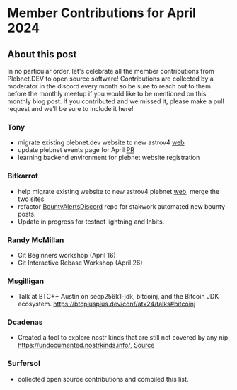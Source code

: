 # Member Contributions for April 2024

## About this post

In no particular order, let's celebrate all the member contributions from Plebnet.DEV 
to open source software! Contributions are collected by a moderator in the discord every 
month so be sure to reach out to them before the monthly meetup if you would like to be 
mentioned on this monthly blog post. If you contributed and we missed it, please make a
pull request and we'll be sure to include it here!

### Tony 
- migrate existing plebnet.dev website to new astrov4 [web](https://github.com/plebnet-dev/web)
- update plebnet events page for April [PR](https://github.com/plebnet-dev/website/pull/123)
- learning backend environment for plebnet website registration

### Bitkarrot
- help migrate existing website to new astrov4 plebnet [web](https://github.com/plebnet-dev/web), merge the two sites
- refactor [BountyAlertsDiscord](https://github.com/plebnet-dev/BountyAlertsDiscord) repo for stakwork automated new bounty posts.
- Update in progress for testnet lightning and lnbits. 

### Randy McMillan
- Git Beginners workshop (April 16)
- Git Interactive Rebase Workshop (April 26)

### Msgilligan
- Talk at BTC++ Austin on secp256k1-jdk, bitcoinj, and the Bitcoin JDK ecosystem. https://btcplusplus.dev/conf/atx24/talks#bitcoinj

### Dcadenas 
- Created a tool to explore nostr kinds that are still not covered by any nip: https://undocumented.nostrkinds.info/, [Source](https://github.com/dcadenas/used-kinds-rs)

### Surfersol
- collected open source contributions and compiled this list.
